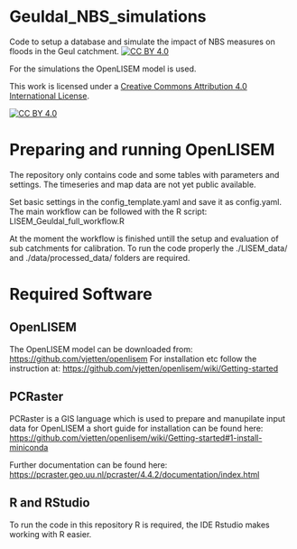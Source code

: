 # Geuldal_NBS_simulations
Code to setup a database and simulate the impact of NBS measures on floods in the Geul catchment.
[![CC BY 4.0][cc-by-shield]][cc-by]

For the simulations the OpenLISEM model is used.


This work is licensed under a
[Creative Commons Attribution 4.0 International License][cc-by].

[![CC BY 4.0][cc-by-image]][cc-by]

[cc-by]: http://creativecommons.org/licenses/by/4.0/
[cc-by-image]: https://i.creativecommons.org/l/by/4.0/88x31.png
[cc-by-shield]: https://img.shields.io/badge/License-CC%20BY%204.0-lightgrey.svg

# Preparing and running OpenLISEM
The repository only contains code and some tables with parameters and settings. The timeseries and map data are not yet public available. 

Set basic settings in the config_template.yaml and save it as config.yaml. 
The main workflow can be followed with the R script: LISEM_Geuldal_full_workflow.R  

At the moment the workflow is finished untill the setup and evaluation of sub catchments for calibration.
To run the code properly the ./LISEM_data/ and ./data/processed_data/ folders are required.

# Required Software

## OpenLISEM
The OpenLISEM model can be downloaded from: https://github.com/vjetten/openlisem
For installation etc follow the instruction at: https://github.com/vjetten/openlisem/wiki/Getting-started

## PCRaster
PCRaster is a GIS language which is used to prepare and manupilate input data for OpenLISEM a short guide for installation can be found here: https://github.com/vjetten/openlisem/wiki/Getting-started#1-install-miniconda

Further documentation can be found here: https://pcraster.geo.uu.nl/pcraster/4.4.2/documentation/index.html

## R and RStudio
To run the code in this repository R is required, the IDE Rstudio makes working with R easier.


